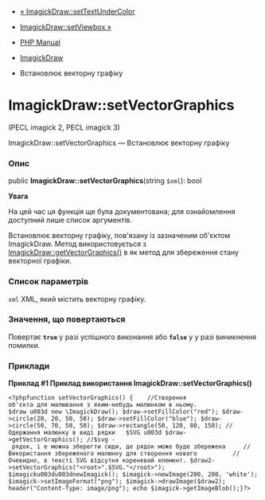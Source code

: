 - [«
ImagickDraw::setTextUnderColor](imagickdraw.settextundercolor.md)
- [ImagickDraw::setViewbox »](imagickdraw.setviewbox.md)

- [PHP Manual](index.md)
- [ImagickDraw](class.imagickdraw.md)
- Встановлює векторну графіку

# ImagickDraw::setVectorGraphics

(PECL imagick 2, PECL imagick 3)

ImagickDraw::setVectorGraphics — Встановлює векторну графіку

### Опис

public **ImagickDraw::setVectorGraphics**(string `$xml`): bool

**Увага**

На цей час ця функція ще була документована; для
ознайомлення доступний лише список аргументів.

Встановлює векторну графіку, пов'язану із зазначеним об'єктом
ImagickDraw. Метод використовується з
[ImagickDraw::getVectorGraphics()](imagickdraw.getvectorgraphics.md) в
як метод для збереження стану векторної графіки.

### Список параметрів

`xml`
XML, який містить векторну графіку.

### Значення, що повертаються

Повертає **`true`** у разі успішного виконання або **`false`** у
у разі виникнення помилки.

### Приклади

**Приклад #1 Приклад використання **ImagickDraw::setVectorGraphics()****

`<?phpfunction setVectorGraphics() {    //Створення об'єкта для малювання з яким-небудь малюнком в ньому. $draw u003d new \ImagickDraw(); $draw->setFillColor("red"); $draw->circle(20, 20, 50, 50); $draw->setFillColor("blue"); $draw->circle(50, 70, 50, 50); $draw->rectangle(50, 120, 80, 150); //Одержання малюнку в виді рядки   $SVG u003d $draw->getVectorGraphics(); //$svg - рядок, і е можна зберегти сюди, де рядок може буде збережена     //Використання збереженого малюнку для створення нового          //Очевидно, в тексті SVG відсутня кореневий елемент. $draw2->setVectorGraphics("<root>".$SVG."</root>"); $imagicku003du003dnewImagick(); $imagick->newImage(200, 200, 'white'); $imagick->setImageFormat("png"); $imagick->drawImage($draw2); header("Content-Type: image/png"); echo $imagick->getImageBlob();}?> `
